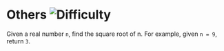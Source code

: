 # Others ![Difficulty](https://img.shields.io/badge/-MEDIUM-yellow)
	
Given a real number `n`, find the square root of n. For example, given `n = 9`, return `3`.
	
